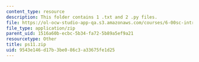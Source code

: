 ```yaml
---
content_type: resource
description: This folder contains 1 .txt and 2 .py files.
file: https://ol-ocw-studio-app-qa.s3.amazonaws.com/courses/6-00sc-introduction-to-computer-science-and-programming-spring-2011/9543e146d17b3be086c3a33675fe1d25_ps11.zip
file_type: application/zip
parent_uid: 1516a60b-ecbc-5b34-fa72-5b89a5ef9a21
resourcetype: Other
title: ps11.zip
uid: 9543e146-d17b-3be0-86c3-a33675fe1d25
---
```

